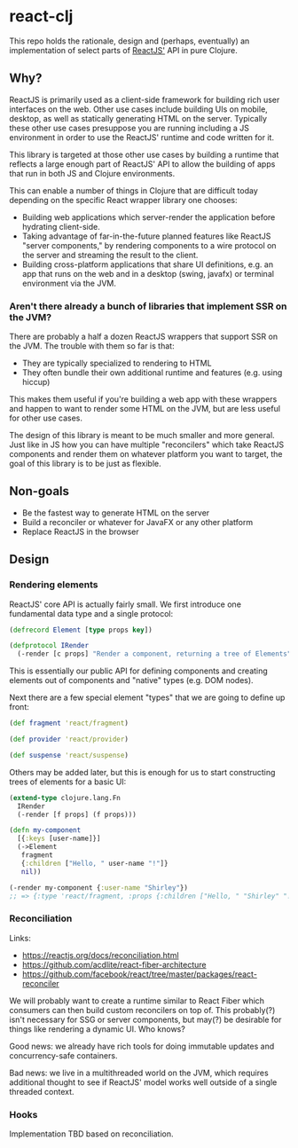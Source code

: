 # react-clj

This repo holds the rationale, design and (perhaps, eventually) an
implementation of select parts of [ReactJS'](https://reactjs.org/) API in pure
Clojure.

## Why?

ReactJS is primarily used as a client-side framework for building rich user
interfaces on the web. Other use cases include building UIs on mobile, desktop,
as well as statically generating HTML on the server. Typically these other use
cases presuppose you are running including a JS environment in order to use the
ReactJS' runtime and code written for it.

This library is targeted at those other use cases by building a runtime that
reflects a large enough part of ReactJS' API to allow the building of apps that
run in both JS and Clojure environments.

This can enable a number of things in Clojure that are difficult today depending
on the specific React wrapper library one chooses:
* Building web applications which server-render the application before hydrating
  client-side.
* Taking advantage of far-in-the-future planned features like ReactJS "server
  components," by rendering components to a wire protocol on the server and
  streaming the result to the client.
* Building cross-platform applications that share UI definitions, e.g. an app
  that runs on the web and in a desktop (swing, javafx) or terminal environment
  via the JVM.

### Aren't there already a bunch of libraries that implement SSR on the JVM?

There are probably a half a dozen ReactJS wrappers that support SSR on the JVM.
The trouble with them so far is that:
* They are typically specialized to rendering to HTML
* They often bundle their own additional runtime and features (e.g. using 
  hiccup)

This makes them useful if you're building a web app with these wrappers and
happen to want to render some HTML on the JVM, but are less useful for other
use cases.

The design of this library is meant to be much smaller and more general. Just
like in JS how you can have multiple "reconcilers" which take ReactJS components
and render them on whatever platform you want to target, the goal of this
library is to be just as flexible.

## Non-goals

* Be the fastest way to generate HTML on the server
* Build a reconciler or whatever for JavaFX or any other platform
* Replace ReactJS in the browser

## Design

### Rendering elements

ReactJS' core API is actually fairly small. We first introduce one fundamental
data type and a single protocol:

```clojure
(defrecord Element [type props key])

(defprotocol IRender
  (-render [c props] "Render a component, returning a tree of Elements"))
```

This is essentially our public API for defining components and creating elements
out of components and "native" types (e.g. DOM nodes).

Next there are a few special element "types" that we are going to define up
front:

```clojure
(def fragment 'react/fragment)

(def provider 'react/provider)

(def suspense 'react/suspense)
```

Others may be added later, but this is enough for us to start constructing
trees of elements for a basic UI:

```clojure
(extend-type clojure.lang.Fn
  IRender
  (-render [f props] (f props)))

(defn my-component
  [{:keys [user-name]}]
  (->Element
   fragment
   {:children ["Hello, " user-name "!"]}
   nil))

(-render my-component {:user-name "Shirley"})
;; => {:type 'react/fragment, :props {:children ["Hello, " "Shirley" "!"]}, :key nil}
```

### Reconciliation

Links:
* https://reactjs.org/docs/reconciliation.html
* https://github.com/acdlite/react-fiber-architecture
* https://github.com/facebook/react/tree/master/packages/react-reconciler

We will probably want to create a runtime similar to React Fiber which consumers
can then build custom reconcilers on top of. This probably(?) isn't necessary
for SSG or server components, but may(?) be desirable for things like rendering
a dynamic UI. Who knows?

Good news: we already have rich tools for doing immutable updates and
concurrency-safe containers.

Bad news: we live in a multithreaded world on the JVM, which requires additional
thought to see if ReactJS' model works well outside of a single threaded
context.

### Hooks

Implementation TBD based on reconciliation.
